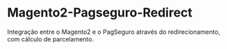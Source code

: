 # Magento2-Pagseguro-Redirect
Integração entre o Magento2 e o PagSeguro através do redirecionamento, com cálculo de parcelamento.
